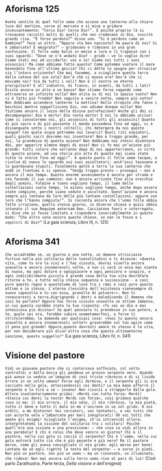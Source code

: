 # Aforisma 125
`Avete sentito di quel folle uomo che accese una lanterna alla chiara luce del mattino, corse al mercato e si mise a gridare incessantemente: “Cerco Dio! Cerco Dio!”. E poiché proprio là si trovavano raccolti molti di quelli che non credevano in Dio, suscitò grandi risa. “È forse perduto?” disse uno. “Si è perduto come un bambino?” fece un altro. “Oppure sta ben nascosto? Ha paura di noi? Si è imbarcato? È emigrato?” – gridavano e ridevano in una gran confusione. Il folle uomo balzò in mezzo a loro e li trapassò con i suoi sguardi: “Dove se n’è andato Dio? – gridò – ve lo voglio dire! Siamo stati noi ad ucciderlo: voi e io! Siamo noi tutti i suoi assassini! Ma come abbiamo fatto questo? Come potemmo vuotare il mare bevendolo fino all’ultima goccia? Chi ci dètte la spugna per strusciar via l’intero orizzonte? Che mai facemmo, a sciogliere questa terra dalla catena del suo sole? Dov’è che si muove ora? Dov’è che ci moviamo noi? Via da tutti i soli? Non è il nostro un eterno precipitare? E all’indietro, di fianco, in avanti, da tutti i lati? Esiste ancora un alto e un basso? Non stiamo forse vagando come attraverso un infinito nulla? Non alita su di noi lo spazio vuoto? Non si è fatto più freddo? Non seguita a venire notte, sempre più notte? Non dobbiamo accendere lanterne la mattina? Dello strepito che fanno i becchini mentre seppelliscono Dio, non udiamo dunque nulla? Non fiutiamo ancora il lezzo della divina putrefazione? Anche gli dèi si decompongono! Dio è morto! Dio resta morto! E noi lo abbiamo ucciso! Come ci consoleremo noi, gli assassini di tutti gli assassini? Quanto di più sacro e di più possente il mondo possedeva fino ad oggi, si è dissanguato sotto i nostri coltelli; chi detergerà da noi questo sangue? Con quale acqua potremmo noi lavarci? Quali riti espiatori, quali giochi sacri dovremo noi inventare? Non è troppo grande, per noi, la grandezza di questa azione? Non dobbiamo noi stessi diventare dèi, per apparire almeno degni di essa? Non ci fu mai un’azione più grande: tutti coloro che verranno dopo di noi apparterranno, in virtù di questa azione, ad una storia più alta di quanto mai siano state tutte le storie fino ad oggi!”. A questo punto il folle uomo tacque, e rivolse di nuovo lo sguardo sui suoi ascoltatori: anch’essi tacevano e lo guardavano stupiti. Finalmente gettò a terra la sua lanterna che andò in frantumi e si spense. “Vengo troppo presto – proseguì – non è ancora il mio tempo. Questo enorme avvenimento è ancora per strada e sta facendo il suo cammino: non è ancora arrivato fino alle orecchie degli uomini. Fulmine e tuono vogliono tempo, il lume delle costellazioni vuole tempo, le azioni vogliono tempo, anche dopo essere state compiute, perché siano vedute e ascoltate. Quest’azione è ancora sempre più lontana da loro delle più lontane costellazioni: eppure son loro che l’hanno compiuta!”. Si racconta ancora che l’uomo folle abbia fatto irruzione, quello stesso giorno, in diverse chiese e quivi abbia intonato il suo Requiem aeternam Deo. Cacciatone fuori e interrogato, si dice che si fosse limitato a rispondere invariabilmente in questo modo: “Che altro sono ancora queste chiese, se non le fosse e i sepolcri di Dio?”`
(La gaia scienza, Libro III, n. 125)
# Aforisma 341
`Che accadrebbe se, un giorno o una notte, un demone strisciasse furtivo nella più solitaria delle tuesolitudini e ti dicesse: «Questa vita, come tu ora la vivi e l'hai vissuta, dovrai viverla ancora unavolta e ancora innumerevoli volte, e non ci sarà in essa mai niente di nuovo, ma ogni dolore e ognipiacere e ogni pensiero e sospiro, e ogni indicibilmente piccola e grande cosa della tua vita dovràfare ritorno a te, e tutte nella stessa sequenza e successione - e così pure questo ragno e questolume di luna tra i rami e così pure questo attimo e io stesso. L'eterna clessidra dell'esistenza vienesempre di nuovo capovolta e tu con essa, granello di polvere!». Non ti rovesceresti a terra,digrignando i denti e maledicendo il demone che così ha parlato? Oppure hai forse vissuto unavolta un attimo immenso, in cui questa sarebbe stata la tua risposta: «Tu sei un dio e mai intesicosa più divina»? Se quel pensiero ti prendesse in suo potere, a te, quale sei ora, farebbe subire unametamorfosi, e forse ti stritolerebbe; la domanda per qualsiasi cosa: «Vuoi tu questo ancora unavolta e ancora innumerevoli volte?» graverebbe sul tuo agire come il peso più grande! Oppure,quanto dovresti amare te stesso e la vita, per non desiderare più alcun'altra cosa che questa ultimaeterna sanzione, questo suggello?"`
(La gaia scienza, Libro IV, n. 341)
# Visione del pastore
`Vidi un giovane pastore che si contorceva soffocato, col volto contratto; e dalla bocca gli pendeva un grosso serpente nero. Quando già avevo io veduto un’imagine di così triste ribrezzo e di si livido orrore in un volto umano? Forse egli dormiva, e il serpente gli si era cacciato nella gola, attaccandovisi coi denti? La mia mano afferrò il serpente e lo tirò a sè — invano! Non riuscii a strapparlo dalla gola. Allora involontariamente gridai: «Mordi con tutta forza: Mordi! «Stacca coi denti la testa! Mordi con forza», così gridava qualche cosa in me; il mio orrore, il mio odio, il mio ribrezzo, la mia pietà, tutto il bene e tutto il male in me s’unirono in un sol grido. O voi arditi, a me dintorno! Voi cercatori, voi tentatori, e voi tutti che con accorte vele v’imbarcate per mari inesplorati! Oh voi tutti che amate gli enigmi! Sciogliete l’enigma, ch’io intravvidi allora: interpretatemi la visione del solitario tra i solitari! Poichè quell’era una visione e una previsione: — che cosa io vidi allora in una parabola? E chi è colui che deve venire un giorno? Chi è il pastore, nella cui gola si cacciò il serpente? Chi è l’uomo, nella cui gola entrerà tutto ciò che è più pesante e più nero? Ma il pastore morse, come gli aveva consigliato il mio grido: egli morse per bene! Lontano da sè egli rigettò la testa del serpente: — e sorse in piedi. Non più un pastore, non più un uomo — ma un rinnovato, un illuminato, che rideva! Non mai ancora sulla terra uomo rise al pari di lui!`
(Così parlo Zarathustra, Parte terza, *Della visione e dell'enigma*)